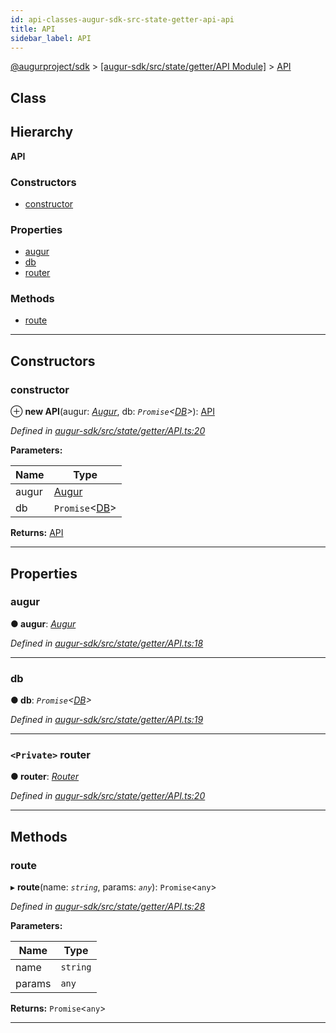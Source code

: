 ```yaml
---
id: api-classes-augur-sdk-src-state-getter-api-api
title: API
sidebar_label: API
---
```


[@augurproject/sdk](api-readme.md) > [[augur-sdk/src/state/getter/API Module]](api-modules-augur-sdk-src-state-getter-api-module.md) > [API](api-classes-augur-sdk-src-state-getter-api-api.md)

## Class

## Hierarchy

**API**

### Constructors

* [constructor](api-classes-augur-sdk-src-state-getter-api-api.md#constructor)

### Properties

* [augur](api-classes-augur-sdk-src-state-getter-api-api.md#augur)
* [db](api-classes-augur-sdk-src-state-getter-api-api.md#db)
* [router](api-classes-augur-sdk-src-state-getter-api-api.md#router)

### Methods

* [route](api-classes-augur-sdk-src-state-getter-api-api.md#route)

---

## Constructors

<a id="constructor"></a>

###  constructor

⊕ **new API**(augur: *[Augur](api-classes-augur-sdk-src-augur-augur.md)*, db: *`Promise`<[DB](api-classes-augur-sdk-src-state-db-db-db.md)>*): [API](api-classes-augur-sdk-src-state-getter-api-api.md)

*Defined in [augur-sdk/src/state/getter/API.ts:20](https://github.com/AugurProject/augur/blob/1e1466f1d3/packages/augur-sdk/src/state/getter/API.ts#L20)*

**Parameters:**

| Name | Type |
| ------ | ------ |
| augur | [Augur](api-classes-augur-sdk-src-augur-augur.md) |
| db | `Promise`<[DB](api-classes-augur-sdk-src-state-db-db-db.md)> |

**Returns:** [API](api-classes-augur-sdk-src-state-getter-api-api.md)

___

## Properties

<a id="augur"></a>

###  augur

**● augur**: *[Augur](api-classes-augur-sdk-src-augur-augur.md)*

*Defined in [augur-sdk/src/state/getter/API.ts:18](https://github.com/AugurProject/augur/blob/1e1466f1d3/packages/augur-sdk/src/state/getter/API.ts#L18)*

___
<a id="db"></a>

###  db

**● db**: *`Promise`<[DB](api-classes-augur-sdk-src-state-db-db-db.md)>*

*Defined in [augur-sdk/src/state/getter/API.ts:19](https://github.com/AugurProject/augur/blob/1e1466f1d3/packages/augur-sdk/src/state/getter/API.ts#L19)*

___
<a id="router"></a>

### `<Private>` router

**● router**: *[Router](api-classes-augur-sdk-src-state-getter-router-router.md)*

*Defined in [augur-sdk/src/state/getter/API.ts:20](https://github.com/AugurProject/augur/blob/1e1466f1d3/packages/augur-sdk/src/state/getter/API.ts#L20)*

___

## Methods

<a id="route"></a>

###  route

▸ **route**(name: *`string`*, params: *`any`*): `Promise`<`any`>

*Defined in [augur-sdk/src/state/getter/API.ts:28](https://github.com/AugurProject/augur/blob/1e1466f1d3/packages/augur-sdk/src/state/getter/API.ts#L28)*

**Parameters:**

| Name | Type |
| ------ | ------ |
| name | `string` |
| params | `any` |

**Returns:** `Promise`<`any`>

___

